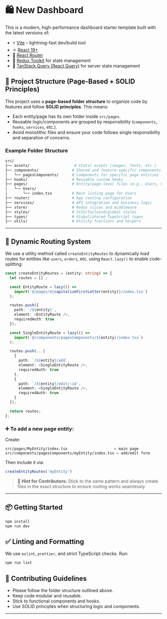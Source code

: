 # 🛍️ New Dashboard 

This is a modern, high-performance dashboard starter template built with the latest versions of:

* ⚡️ [Vite](https://vitejs.dev/) – lightning-fast dev/build tool
* ⚛️ [React 19+](https://react.dev/)
* 🔀 [React Router](https://reactrouter.com/)
* 🎿 [Redux Toolkit](https://redux-toolkit.js.org/) for state management
* 🧠 [TanStack Query (React Query)](https://tanstack.com/query/latest) for server state management

## 📂 Project Structure (Page-Based + SOLID Principles)

This project uses a **page-based folder structure** to organize code by features and follow **SOLID principles**. This means:

* Each entity/page has its own folder inside `src/pages`.
* Reusable logic/components are grouped by responsibility (`components`, `hooks`, `services`, etc.).
* Avoid monolithic files and ensure your code follows single responsibility and separation of concerns.

### Example Folder Structure

```bash
src/
├── assets/                    # Static assets (images, fonts, etc.)
├── components/               # Shared and feature-specific components
│   └── pagesComponents/      # Components for specific page entities (e.g., users, orders)
├── hooks/                    # Reusable custom hooks
├── pages/                    # Entity/page-level files (e.g., Users, Orders)
│   └── Users/
│       └── index.tsx         # Main listing page for Users
├── router/                   # App routing configuration
├── services/                 # API integration and business logic
├── store/                    # Redux slices and middleware
├── styles/                   # SCSS/Tailwind/global styles
├── types/                    # Global/shared TypeScript types
├── utils/                    # Utility functions and helpers
```

---

## 🔁 Dynamic Routing System

We use a utility method called `createEntityRoutes` to dynamically load routes for entities like `users`, `orders`, etc. using `React.lazy()` to enable code-splitting:

```ts
const createEntityRoutes = (entity: string) => {
  let routes = [] ;

  const EntityRoute = lazy(() =>
    import(`@/pages/${capitalizeFirstLetter(entity)}/index.tsx`)
  );

  routes.push({
    path: `/${entity}`,
    element: <EntityRoute />,
    requiredAuth: true
  });

  const SingleEntityRoute = lazy(() =>
    import(`@/components/pagesComponents/${entity}/index.tsx`)
  );

  routes.push(...[
    {
      path: `/${entity}/add`,
      element: <SingleEntityRoute />,
      requiredAuth: true
    },
    {
      path: `/${entity}/edit/:id`,
      element: <SingleEntityRoute />,
      requiredAuth: true
    }
  ]);

  return routes;
};
```

### ➕ To add a new page entity:

Create:

```
src/pages/MyEntity/index.tsx                     ← main page
src/components/pagesComponents/myEntity/index.tsx ← add/edit form
```

Then include it via:

```ts
createEntityRoutes('myEntity')
```

> 🧠 **Hint for Contributors:** Stick to the same pattern and always create files in the exact structure to ensure routing works seamlessly.

---

## 📦 Getting Started

```bash
npm install
npm run dev
```

## ✅ Linting and Formatting

We use `eslint`, `prettier`, and strict TypeScript checks. Run:

```bash
npm run lint
```

## 👥 Contributing Guidelines

* Please follow the folder structure outlined above.
* Keep code modular and reusable.
* Stick to functional components and hooks.
* Use SOLID principles when structuring logic and components.

---

